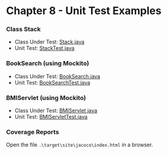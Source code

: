 # Chapter 8 - Unit Test Examples

### Class Stack

- Class Under Test:
  [Stack.java](./example/src/main/java/org/softengbook/chapter8/Stack.java)
- Unit Test:
[StackTest.java](./example/src/test/java/org/softengbook/chapter8/StackTest.java)
  
### BookSearch (using Mockito)

- Class Under Test:
  [BookSearch.java](./src/main/java/org/softengbook/chapter8/BookSearch.java)
- Unit Test:
  [BookSearchTest.java](./src/test/java/org/softengbook/chapter8/BookSearchTest.java)

 ### BMIServlet (using Mockito)

- Class Under Test:
  [BMIServlet.java](./src/main/java/org/softengbook/chapter8/BMIServlet.java)
- Unit Test:
  [BMIServletTest.java](./src/test/java/org/softengbook/chapter8/BMIServletTest.java)


### Coverage Reports

Open the file `.\target\site\jacoco\index.html` in a browser.
